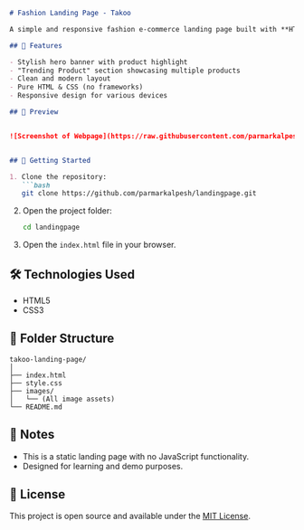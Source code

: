 ````markdown
# Fashion Landing Page - Takoo

A simple and responsive fashion e-commerce landing page built with **HTML** and **CSS**.

## 🌟 Features

- Stylish hero banner with product highlight
- "Trending Product" section showcasing multiple products
- Clean and modern layout
- Pure HTML & CSS (no frameworks)
- Responsive design for various devices

## 📸 Preview


![Screenshot of Webpage](https://raw.githubusercontent.com/parmarkalpesh/LandingPage/f7baf1cc24d5a1238009d2e7b085d3d5a3a86ff5/images/screenshortwebpage.png)


## 🚀 Getting Started

1. Clone the repository:
   ```bash
   git clone https://github.com/parmarkalpesh/landingpage.git
````

2. Open the project folder:

   ```bash
   cd landingpage
   ```
3. Open the `index.html` file in your browser.

## 🛠️ Technologies Used

* HTML5
* CSS3

## 📁 Folder Structure

```
takoo-landing-page/
│
├── index.html
├── style.css
├── images/
│   └── (All image assets)
└── README.md
```

## 📌 Notes

* This is a static landing page with no JavaScript functionality.
* Designed for learning and demo purposes.

## 📄 License

This project is open source and available under the [MIT License](LICENSE).
